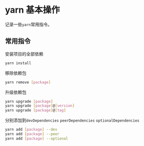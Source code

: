 # yarn 基本操作

记录一些`yarn`常用指令。

## 常用指令

安装项目的全部依赖

```bash
yarn install
```

移除依赖包

```bash
yarn remove [package]
```

升级依赖包

```bash
yarn upgrade [package]
yarn upgrade [package]@[version]
yarn upgrade [package]@[tag]
```

分别添加到`devDependencies` `peerDependencies` `optionalDependencies`

```bash
yarn add [package] --dev
yarn add [package] --peer
yarn add [package] --optional
```
